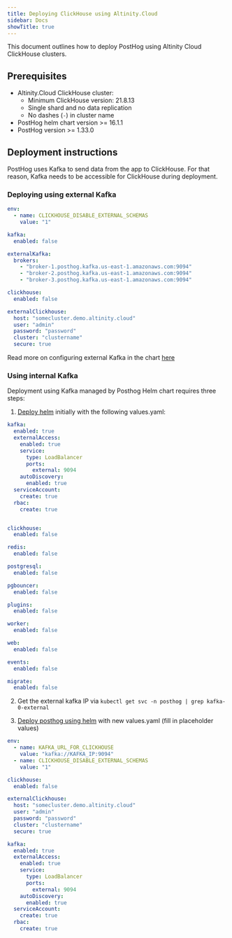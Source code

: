 ```yaml
---
title: Deploying ClickHouse using Altinity.Cloud
sidebar: Docs
showTitle: true
---
```


This document outlines how to deploy PostHog using Altinity Cloud ClickHouse clusters.

## Prerequisites

- Altinity.Cloud ClickHouse cluster:
    - Minimum ClickHouse version: 21.8.13
    - Single shard and no data replication
    - No dashes (`-`) in cluster name
- PostHog helm chart version >= 16.1.1
- PostHog version >= 1.33.0

## Deployment instructions

PostHog uses Kafka to send data from the app to ClickHouse. For that reason, Kafka needs to be accessible for ClickHouse during deployment.

### Deploying using external Kafka

```yaml
env:
  - name: CLICKHOUSE_DISABLE_EXTERNAL_SCHEMAS
    value: "1"

kafka:
  enabled: false

externalKafka:
  brokers:
    - "broker-1.posthog.kafka.us-east-1.amazonaws.com:9094"
    - "broker-2.posthog.kafka.us-east-1.amazonaws.com:9094"
    - "broker-3.posthog.kafka.us-east-1.amazonaws.com:9094"

clickhouse:
  enabled: false

externalClickhouse:
  host: "somecluster.demo.altinity.cloud"
  user: "admin"
  password: "password"
  cluster: "clustername"
  secure: true
```

Read more on configuring external Kafka in the chart [here](https://posthog.com/docs/self-host/deploy/configuration#kafka)

### Using internal Kafka

Deployment using Kafka managed by Posthog Helm chart requires three steps:

1. [Deploy helm](/docs/self-host) initially with the following values.yaml:

```yaml
kafka:
  enabled: true
  externalAccess:
    enabled: true
    service:
      type: LoadBalancer
      ports:
        external: 9094
    autoDiscovery:
      enabled: true
  serviceAccount:
    create: true
  rbac:
    create: true


clickhouse:
  enabled: false

redis:
  enabled: false

postgresql:
  enabled: false

pgbouncer:
  enabled: false

plugins:
  enabled: false

worker:
  enabled: false

web:
  enabled: false

events:
  enabled: false

migrate:
  enabled: false
```

2. Get the external kafka IP via `kubectl get svc -n posthog | grep kafka-0-external`

3. [Deploy posthog using helm](/docs/self-host) with new values.yaml (fill in placeholder values)

```yaml
env:
  - name: KAFKA_URL_FOR_CLICKHOUSE
    value: "kafka://KAFKA_IP:9094"
  - name: CLICKHOUSE_DISABLE_EXTERNAL_SCHEMAS
    value: "1"

clickhouse:
  enabled: false

externalClickhouse:
  host: "somecluster.demo.altinity.cloud"
  user: "admin"
  password: "password"
  cluster: "clustername"
  secure: true

kafka:
  enabled: true
  externalAccess:
    enabled: true
    service:
      type: LoadBalancer
      ports:
        external: 9094
    autoDiscovery:
      enabled: true
  serviceAccount:
    create: true
  rbac:
    create: true
```
